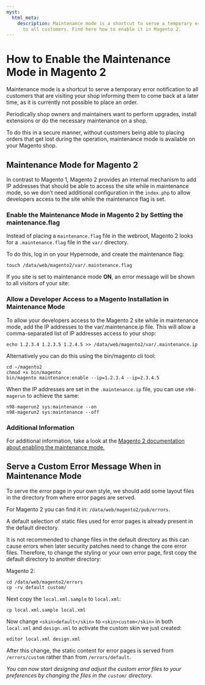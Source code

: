 ```yaml
---
myst:
  html_meta:
    description: Maintenance mode is a shortcut to serve a temporary error notification
      to all customers. Find here how to enable it in Magento 2.
---
```


<!-- source: https://support.hypernode.com/en/ecommerce/magento-2/how-to-enable-the-maintenance-mode-in-magento-2/ -->

# How to Enable the Maintenance Mode in Magento 2

Maintenance mode is a shortcut to serve a temporary error notification to all customers that are visiting your shop informing them to come back at a later time, as it is currently not possible to place an order.

Periodically shop owners and maintainers want to perform upgrades, install extensions or do the necessary maintenance on a shop.

To do this in a secure manner, without customers being able to placing orders that get lost during the operation, maintenance mode is available on your Magento shop.

## Maintenance Mode for Magento 2

In contrast to Magento 1, Magento 2 provides an internal mechanism to add IP addresses that should be able to access the site while in maintenance mode, so we don’t need additional configuration in the `index.php` to allow developers access to the site while the maintenance flag is set.

### Enable the Maintenance Mode in Magento 2 by Setting the maintenance.flag

Instead of placing a `maintenance.flag` file in the webroot, Magento 2 looks for a `.maintenance.flag` file in the `var/` directory.

To do this, log in on your Hypernode, and create the maintenance flag:

```nginx
touch /data/web/magento2/var/.maintenance.flag
```

If you site is set to maintenance mode **ON**, an error message will be shown to all visitors of your site:

### Allow a Developer Access to a Magento Installation in Maintenance Mode

To allow your developers access to the Magento 2 site while in maintenance mode, add the IP addresses to the var/.maintenance.ip file. This will allow a comma-separated list of IP addresses access to your shop:

```nginx
echo 1.2.3.4 1.2.3.5 1.2.4.5 >> /data/web/magento2/var/.maintenance.ip
```

Alternatively you can do this using the bin/magento cli tool:

```nginx
cd ~/magento2
chmod +x bin/magento
bin/magento maintenance:enable --ip=1.2.3.4 --ip=2.3.4.5
```

When the IP addresses are set in the `.maintenance.ip` file, you can use `n98-magerun` to achieve the same:

```nginx
n98-magerun2 sys:maintenance --on
n98-magerun2 sys:maintenance --off
```

### Additional Information

For additional information, take a look at the [Magento 2 documentation about enabling the maintenance mode.](https://devdocs.magento.com/guides/v2.3/install-gde/install/cli/install-cli-subcommands-maint.html)

## Serve a Custom Error Message When in Maintenance Mode

To serve the error page in your own style, we should add some layout files in the directory from where error pages are served.

For Magento 2 you can find it in: `/data/web/magento2/pub/errors`.

A default selection of static files used for error pages is already present in the default directory.

It is not recommended to change files in the default directory as this can cause errors when later security patches need to change the core error files. Therefore, to change the styling or your own error page, first copy the default directory to another directory:

Magento 2:

```nginx
cd /data/web/magento2/errors
cp -rv default custom/
```

Next copy the `local.xml.sample` to `local.xml`:

```nginx
cp local.xml.sample local.xml
```

Now change `<skin>default</skin>` to `<skin>custom</skin>` in both `local.xml` and `design.xml` to activate the custom skin we just created:

```nginx
editor local.xml design.xml
```

After this change, the static content for error pages is served from `/errors/custom` rather than from `/errors/default`.

*You can now start designing and adjust the custom error files to your preferences by changing the files in the `custom/` directory.*
